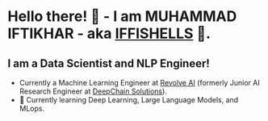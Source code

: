 # Hello there! 👋 - I am MUHAMMAD IFTIKHAR - aka [IFFISHELLS](https://iffishells.wordpress.com/) 🤖.

## I am a Data Scientist and NLP Engineer!
- Currently a Machine Learning Engineer at [Revolve AI](https://revolveai.com/) (formerly Junior AI Research Engineer at [DeepChain Solutions](https://www.deepchain.pk/)).
- 🌱 Currently learning Deep Learning, Large Language Models, and MLops.
<!-- - 🤔 I’m looking for help with ...
- 💬 Ask me about ...
- 📫 How to reach me: ...
- 😄 Pronouns: ...
- ⚡ Fun fact: ...
 -->
